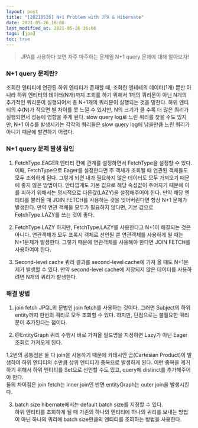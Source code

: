 ```yaml
---
layout: post
title: "[20210526] N+1 Problem with JPA & Hibernate"
date: 2021-05-26 16:08
last_modified_at: 2021-05-26 16:08
tags: [jpa]
toc: true
---
```


> JPA를 사용하다 보면 자주 마주하는 문제임 N+1 query 문제에 대해 알아보자!

### N+1 query 문제란?

조회한 엔티티에 연관된 하위 엔티티가 존재할 때, 조회한 엔테테의 데이터(1개) 뿐만 아니라 하위 엔티티의 데이터(N개)까지 조회를 하기 위해서 1개의 쿼리문이 아닌 N개의 추가적인 쿼리문이 실행되어서 총 N+1개의 쿼리문이 실행되는 것을 말한다.
하위 엔티티의 수(N)가 적으면 별 차이를 못 느낄 수 있지만, N의 크기가 클 수록 더 많은 쿼리가 실행되면서 성능에 영향을 주게 된다.
slow query log로 느린 쿼리를 찾을 수도 있지만, N+1 이슈를 발생시키는 각각의 쿼리들은 slow query log에 남을만큼 느린 쿼리가 아니기 때문에 발견하기 어렵다.

### N+1 query 문제 발생 원인

1. FetchType.EAGER
   엔티티 간에 관계를 설정하면서 FetchType을 설정할 수 있다. 이때, FetchType으로 Eager를 설정한다면 주 객체가 조회될 때 연관된 객체들도 모두 조회하게 된다.
   그렇게 되면 내가 필요하지 않은 데이터도 모두 가져오기 때문에 좋지 않은 방법이다.
   안타깝게도 기본 값으로 해당 속성값이 주어지기 때문에 이를 피하기 위해서는 명시적으로 다른값(LAZY)을 설정해주어야 한다.
   만약 해당 엔티티를 불러올 때 JOIN FETCH를 사용하는 것을 잊어버린다면 항상 N+1 문제가 발생한다.
   만약 연관 객체들 모두가 필요하지 않다면, 기본 값으로 FetchType.LAZY를 쓰는 것이 좋다.

2. FetchType.LAZY
   하지만, FetchType.LAZY를 사용한다고 N+1이 해결되는 것은 아니다.
   연관객체가 모두 프록시 객체로 선언될 뿐 연관객체를 사용하게 될 때는 N+1문제가 발생한다.
   그렇기 때문에 연관객체를 사용해야 한다면 JOIN FETCH를 사용하여야 한다.

3. Second-level cache
   쿼리 결과를 second-level cache에 가져 올 때도 N+1문제가 발생할 수 있다.
   만약 second-level cache에 저장되지 않은 데이터를 사용하려면 N개의 쿼리가 발생한다.

### 해결 방법

1. join fetch
   JPQL의 문법인 join fetch를 사용하는 것이다. 그러면 Subject의 하위 entity까지 한번의 쿼리로 모두 조회할 수 있다.
   하지만, 단점으로는 불필요한 쿼리문이 추가된다는 점이다.

2. @EntityGraph
   쿼리 수행시 바로 가져올 필드명을 지정하면 Lazy가 아닌 Eager 조회로 가져오게 된다.

1,2번의 공통점은 둘 다 join을 사용하기 때문에 카테시안 곱(Cartesian Product)이 발생하여 하위 엔티티의 수만큼 상위 엔티티가 중복으로 발생하게 된다. 이런 중복을 제거하기 위해서 하위 엔티티를 Set으로 선언할 수도 있고, query에 distinct를 추가해주어야 한다.  
둘의 차이점은 join fetch는 inner join인 반면 entityGraph는 outer join을 발생시킨다.

3. batch size
   hibernate에서는 default batch size를 지정할 수 있다.  
   하위 엔티티를 조회하게 될 때 기존의 하나의 엔티티에 하나의 쿼리를 보내는 방법이 아닌 하나의 쿼리에 batch size만큼의 엔티티를 조회하는 방법을 사용한다.
